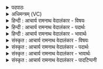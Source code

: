 <details><summary>पदपाठः</summary>

आ꣢। त्वा꣣। स꣡खा꣢꣯यः। स। खा꣣यः। सख्या꣢। स꣣। ख्या꣢। व꣣वृत्युः। तिरः꣢। पु꣣रु꣢। चि꣣त्। अर्णवा꣢न्। ज꣣गम्याः। पितुः꣢। न꣡पा꣢꣯तम्। आ। द꣣धीत। वेधाः꣢। अ꣣स्मि꣢न्। क्ष꣡ये꣢꣯। प्र꣣तरा꣢म्। दी꣡द्या꣢꣯नः। । ३४०।
</details>

<details><summary>अधिमन्त्रम् (VC)</summary>

- इन्द्रः
- वामदेवो गौतमः
- त्रिष्टुप्
- धैवतः
- ऐन्द्रं काण्डम्
</details>

<details><summary>हिन्दी : आचार्य रामनाथ वेदालंकार - विषयः</summary>

अगले मन्त्र में इन्द्र की मित्रता का विषय है।
</details>

<details><summary>हिन्दी : आचार्य रामनाथ वेदालंकार - पदार्थः</summary>

पदार्थान्वयभाषाः -  हे इन्द्र परमेश्वर ! (सखायः) आपके सखा स्तोता लोग सदा ही (त्वा) आपको (सख्या) सखिभाव से (आ ववृत्युः) स्वीकार करें। (तिरः) उनको प्राप्त होकर आप (पुरु चित्) बहुत अधिक (अर्णवान्) आनन्द के सागरों को (जगम्याः) प्राप्त कराओ। (वेधाः) स्तुति और पुरुषार्थ का कर्ता वह आपका सखा (अस्मिन् क्षये) इस घर में, गृहस्थाश्रम में (प्रतराम्) अत्यधिक (दीद्यानः) तेज और यश से प्रदीप्त होता हुआ (पितुः) अपने पिता के, वैसे ही तेजस्वी और यशस्वी (नपातम्) पौत्र को अर्थात् अपने पुत्र को (आदधीत) उत्पन्न करे ॥९॥
</details>

<details><summary>हिन्दी : आचार्य रामनाथ वेदालंकार - भावार्थः</summary>

भावार्थभाषाः -  जो जगदीश्वर से मित्रता जोड़ता है, उसे वह आनन्द-सागर में निमग्न कर देता है। जगदीश्वर का वह सखा शास्त्रोक्त विधि से गृहस्थाश्रम का पालन करता हुआ अपने अनुरूप तेजस्वी और यशस्वी पुत्र का पिता बनता है ॥९॥
</details>

<details><summary>संस्कृत : आचार्य रामनाथ वेदालंकार - विषयः</summary>

अथेन्द्रसख्यविषयमाह।
</details>

<details><summary>संस्कृत : आचार्य रामनाथ वेदालंकार - पदार्थः</summary>

पदार्थान्वयभाषाः -  हे इन्द्र परमेश्वर ! (सखायः) तव सहचराः स्तोतृजनाः सदैव (त्वा) त्वाम् (सख्या) सख्येन। सख्यशब्दात् तृतीयैकवचने ‘सुपां सुलुक्०। अ० ७।१।३९’ इति विभक्तेराकारादेशः। (आ ववृत्युः) स्वीकुर्युः। आङ् पूर्वात् वृतु वर्तने धातोश्छन्दसि शपः श्लौ लिङि रूपम्। (तिरः) तान् प्राप्तः, त्वम्। तिरः सतः इति प्राप्तस्य। निरु० ३।२०। (पुरु चित्) बहु यथा स्यात् तथा (अर्णवान्) आनन्दसागरान् (जगम्याः) प्रापय। गम्लृ गतौ धातोर्यङ्लुगन्तस्य लिङि रूपम्। अभ्यासस्य छान्दसो नुमभावः। (वेधाः) स्तुतेः पुरुषार्थस्य च विधाता स तव सखा (अस्मिन् क्षये) एतस्मिन् गृहे गृहस्थाश्रमे इत्यर्थः (प्रतराम्) अत्यधिकं (दीद्यानः) तेजसा यशसा च दीप्यमानः सन्। दीदयतिः ज्वलतिकर्मा। निघं० १।१६। (पितुः) स्वजनकस्य (नपातम्२) तादृशमेव तेजस्विनं यशस्विनं च नप्तारं, स्वकीयं पुत्रम् इत्यर्थः। (आदधीत) उत्पादयेत् ॥९॥
</details>

<details><summary>संस्कृत : आचार्य रामनाथ वेदालंकार - भावार्थः</summary>

भावार्थभाषाः -  जो जगदीश्वरेण सख्यं बध्नाति तं स आनन्दसागरे निमग्नं करोति। जगदीश्वरस्य स सखा शास्त्रोक्तविधिना गृहस्थाश्रमं पालयन् स्वानुरूपस्य तेजस्विनो यशस्विनश्च तनयस्य पिता जायते ॥९॥
</details>

<details><summary>संस्कृत : आचार्य रामनाथ वेदालंकार - पादटिप्पनी</summary>

टिप्पणी:   १. मन्त्रोऽयमृग्वेदे पाठान्तरेण यमयमीसंवादे ऋ० १०।१०।१ इत्यत्र पठितः। तत्रेदं यम्या यमं प्रति वचनम्। तत्र ऋषिका यमी, देवता च यमः। न तत्र ‘इन्द्रेण’ कश्चित् सम्बन्धः। एष तावत् तत्रत्यः पाठः—‘ओ चित् सखायं सख्या ववृत्यां तिरः पुरू चिदर्णवं जगन्वान्। पितुर्नपातमादधीत वेधा अधि क्षमि प्रतरं दीध्यानः’ इति। अथर्ववेदे १८।१।१ इत्यत्रापि स एव पाठः, तत्र ऋषिः अथर्वा, देवता च यमः। २. पितुर्न....पितुरिव पातं रक्षणम्। यथा कश्चित् पितुः रक्षणम् आधत्ते तद्वत् भवानपि अस्माकम् आदधीत आदधातु करोत्वित्यर्थः इति विवरणकृद्व्याख्यानं तु पदकारविरुद्धं, तत्र ‘नपातम्’ इत्येकपदत्वेन ग्रहणात्। ‘पितुर्मदीयस्य नपातं पौत्रं, मम पुत्रमित्यर्थः, आदधीत वेधाः विधाता इन्द्रः’—इति भ०। सायणस्यापि स एवाशयः।
</details>